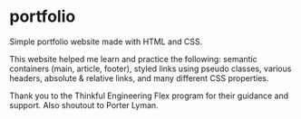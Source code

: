 # portfolio
Simple portfolio website made with HTML and CSS.

This website helped me learn and practice the following: semantic containers (main, article, footer), 
styled links using pseudo classes, various headers, absolute & relative links, and many different CSS properties. 

Thank you to the Thinkful Engineering Flex program for their guidance and support.
Also shoutout to Porter Lyman.
